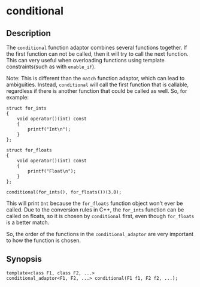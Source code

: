conditional
===========

Description
-----------

The `conditional` function adaptor combines several functions together. If
the first function can not be called, then it will try to call the next
function. This can very useful when overloading functions using template
constraints(such as with `enable_if`).

Note: This is different than the `match` function adaptor, which can lead
to ambiguities. Instead, `conditional` will call the first function that
is callable, regardless if there is another function that could be called
as well. So, for example:

    struct for_ints
    {
        void operator()(int) const
        {
            printf("Int\n");
        }
    };

    struct for_floats
    {
        void operator()(int) const
        {
            printf("Float\n");
        }
    };

    conditional(for_ints(), for_floats())(3.0);

This will print `Int` because the `for_floats` function object won't ever be
called. Due to the conversion rules in C++, the `for_ints` function can be
called on floats, so it is chosen by `conditional` first, even though
`for_floats` is a better match.

So, the order of the functions in the `conditional_adaptor` are very important
to how the function is chosen.

Synopsis
--------

    template<class F1, class F2, ...>
    conditional_adaptor<F1, F2, ...> conditional(F1 f1, F2 f2, ...);

